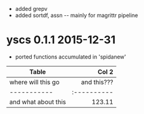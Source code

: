 * added grepv
* added sortdf, assn -- mainly for magrittr pipeline

# yscs 0.1.1 2015-12-31

* ported functions accumulated in 'spidanew'

| Table    |   Col 2   |
|-----------|----------:|
| where will this go | and this???|
|-----------|:----------|
|and what about this | 123.11|
